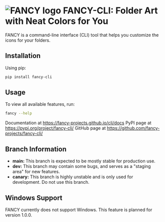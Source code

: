 # ![FANCY logo](fancy/assets/fancy-logo.png) FANCY-CLI: Folder Art with Neat Colors for You

FANCY is a command-line interface (CLI) tool that helps you customize the icons for your folders.



## Installation

Using pip:

```bash
pip install fancy-cli
```

## Usage

To view all available features, run:

```bash
fancy --help
```

Documentation at <https://fancy-projects.github.io/cli/docs>
PyPI page at <https://pypi.org/project/fancy-cli/>
GitHub page at <https://github.com/fancy-projects/fancy-cli/>


## Branch Information

*   **main:** This branch is expected to be mostly stable for production use.
*   **dev:** This branch may contain some bugs, and serves as a "staging area" for new features.
*   **canary:** This branch is highly unstable and is only used for development. Do not use this branch.

## Windows Support

FANCY currently does not support Windows. This feature is planned for version 1.0.0.

